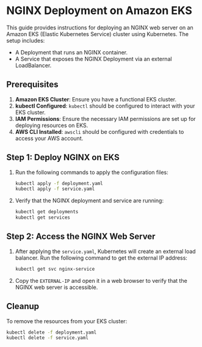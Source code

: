 # NGINX Deployment on Amazon EKS

This guide provides instructions for deploying an NGINX web server on an Amazon EKS (Elastic Kubernetes Service) cluster using Kubernetes. The setup includes:

- A Deployment that runs an NGINX container.
- A Service that exposes the NGINX Deployment via an external LoadBalancer.

## Prerequisites

1. **Amazon EKS Cluster**: Ensure you have a functional EKS cluster.
2. **kubectl Configured**: `kubectl` should be configured to interact with your EKS cluster.
3. **IAM Permissions**: Ensure the necessary IAM permissions are set up for deploying resources on EKS.
4. **AWS CLI Installed**: `awscli` should be configured with credentials to access your AWS account.

## Step 1: Deploy NGINX on EKS

1. Run the following commands to apply the configuration files:

    ```bash
    kubectl apply -f deployment.yaml
    kubectl apply -f service.yaml
    ```

2. Verify that the NGINX deployment and service are running:

    ```bash
    kubectl get deployments
    kubectl get services
    ```

## Step 2: Access the NGINX Web Server

1. After applying the `service.yaml`, Kubernetes will create an external load balancer. Run the following command to get the external IP address:

    ```bash
    kubectl get svc nginx-service
    ```

2. Copy the `EXTERNAL-IP` and open it in a web browser to verify that the NGINX web server is accessible.

## Cleanup

To remove the resources from your EKS cluster:

```bash
kubectl delete -f deployment.yaml
kubectl delete -f service.yaml
